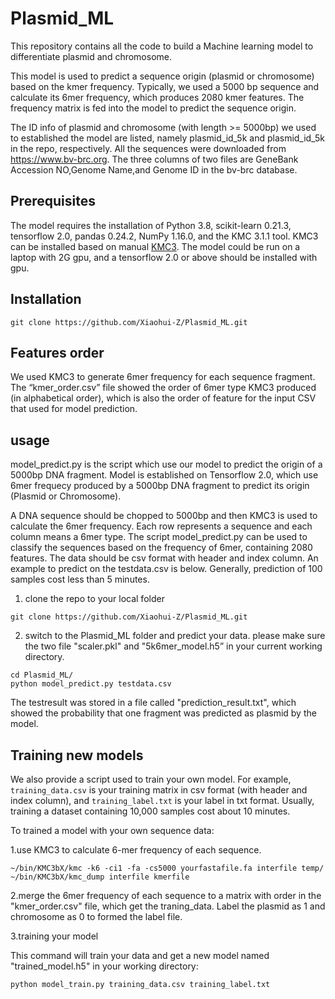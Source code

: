 # Plasmid_ML
This repository contains all the code to build a Machine learning model to differentiate plasmid and chromosome.

This model is used to predict a sequence origin (plasmid or chromosome) based on the kmer frequency. Typically, we used a 5000 bp sequence and calculate its 6mer frequency, which produces 2080 kmer features. The frequency matrix is fed into the model to predict the sequence origin.

The ID info of plasmid and chromosome (with length >= 5000bp) we used to established the model are listed, namely plasmid_id_5k and plasmid_id_5k in the repo, respectively. All the sequences were downloaded from https://www.bv-brc.org. The three columns of two files are GeneBank Accession NO,Genome Name,and Genome ID in the bv-brc database.


## Prerequisites
The model requires the installation of Python 3.8, scikit-learn 0.21.3, tensorflow 2.0, pandas 0.24.2, NumPy 1.16.0, and the KMC 3.1.1 tool. KMC3 can be installed based on manual [KMC3](http://sun.aei.polsl.pl/REFRESH/index.php?page=projects&project=kmc&subpage=download). The model could be run on a laptop with 2G gpu, and a tensorflow 2.0 or above should be installed with gpu.

## Installation
```
git clone https://github.com/Xiaohui-Z/Plasmid_ML.git
```

## Features order

We used KMC3 to generate 6mer frequency for each sequence fragment. The “kmer_order.csv” file showed the order of 6mer type KMC3 produced (in alphabetical order), which is also the order of feature for the input CSV that used for model prediction.  


## usage
model_predict.py is the script which use our model to predict the origin of a 5000bp DNA fragment. Model is established on Tensorflow 2.0, which use 6mer frequecy produced by a 5000bp DNA fragment to predict its origin (Plasmid or Chromosome). 

A DNA sequence should be chopped to 5000bp and then KMC3 is used to calculate the 6mer frequency. Each row represents a sequence and each column means a 6mer type. The script model_predict.py can be used to classify the sequences based on the frequency of 6mer, containing 2080 features. The data should be csv format with header and index column. An example to predict on the testdata.csv is below. Generally, prediction of 100 samples cost less than 5 minutes. 

1. clone the repo to your local folder

```
git clone https://github.com/Xiaohui-Z/Plasmid_ML.git
```
2. switch to the Plasmid_ML folder and predict your data. please make sure the two file "scaler.pkl" and "5k6mer_model.h5” in your current working directory. 

```
cd Plasmid_ML/
python model_predict.py testdata.csv
```
The testresult was stored in a file called "prediction_result.txt", which showed the probability that one fragment was predicted as plasmid by the model.

## Training new models
We also provide a script used to train your own model. For example, `training_data.csv` is your training matrix in csv format (with header and index column), and `training_label.txt` is your label in txt format. Usually, training a dataset containing 10,000 samples cost about 10 minutes.

To trained a model with your own sequence data:

1.use KMC3 to calculate 6-mer frequency of each sequence.
```
~/bin/KMC3bX/kmc -k6 -ci1 -fa -cs5000 yourfastafile.fa interfile temp/
~/bin/KMC3bX/kmc_dump interfile kmerfile
```
2.merge the 6mer frequency of each sequence to a matrix with order in the "kmer_order.csv" file, which get the traning_data. Label the plasmid as 1 and chromosome as 0 to formed the label file. 

3.training your model 

This command will train your data and get a new model named "trained_model.h5" in your working directory:
```
python model_train.py training_data.csv training_label.txt
```
